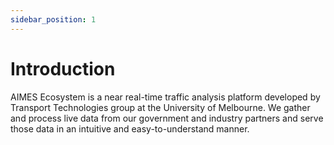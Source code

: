```yaml
---
sidebar_position: 1
---
```


# Introduction

AIMES Ecosystem is a near real-time traffic analysis platform developed by Transport Technologies group at the University of Melbourne. 
We gather and process live data from our government and industry partners and serve those data in an intuitive and easy-to-understand manner.
